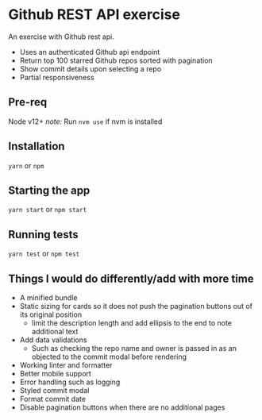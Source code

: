 # Github REST API exercise

An exercise with Github rest api.

- Uses an authenticated Github api endpoint
- Return top 100 starred Github repos sorted with pagination
- Show commit details upon selecting a repo
- Partial responsiveness

## Pre-req

Node v12+
*note:* Run `nvm use` if nvm is installed

## Installation

`yarn` or `npm`

## Starting the app

`yarn start` or `npm start`

## Running tests

`yarn test` or `npm test`

## Things I would do differently/add with more time

- A minified bundle
- Static sizing for cards so it does not push the pagination buttons out of its original position
  - limit the description length and add ellipsis to the end to note additional text
- Add data validations
  - Such as checking the repo name and owner is passed in as an objected to the commit modal before rendering
- Working linter and formatter
- Better mobile support
- Error handling such as logging
- Styled commit modal
- Format commit date
- Disable pagination buttons when there are no additional pages
